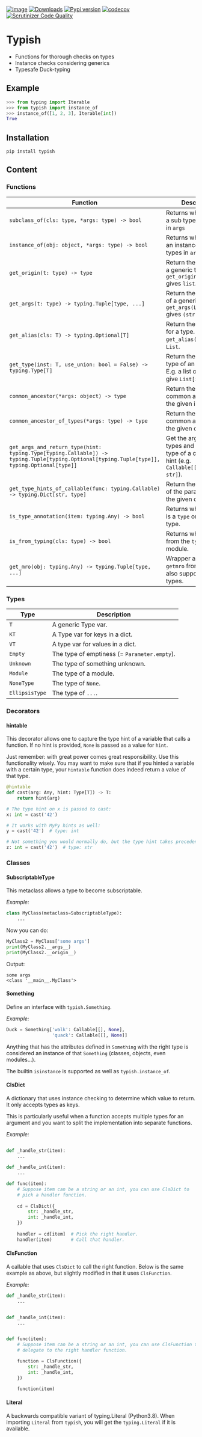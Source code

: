 [![image](https://img.shields.io/pypi/pyversions/typish.svg)](https://pypi.org/project/typish/)
[![Downloads](https://pepy.tech/badge/typish)](https://pepy.tech/project/typish)
[![Pypi version](https://badge.fury.io/py/typish.svg)](https://badge.fury.io/py/typish)
[![codecov](https://codecov.io/gh/ramonhagenaars/typish/branch/master/graph/badge.svg)](https://codecov.io/gh/ramonhagenaars/typish)
[![Scrutinizer Code Quality](https://scrutinizer-ci.com/g/ramonhagenaars/typish/badges/quality-score.png?b=master)](https://scrutinizer-ci.com/g/ramonhagenaars/typish/?branch=master)

# Typish

* Functions for thorough checks on types
* Instance checks considering generics
* Typesafe Duck-typing

## Example

```python
>>> from typing import Iterable
>>> from typish import instance_of
>>> instance_of([1, 2, 3], Iterable[int])
True
```

## Installation

```
pip install typish
```

## Content

### Functions

| Function | Description
|---|---
| ``subclass_of(cls: type, *args: type) -> bool`` | Returns whether ``cls`` is a sub type of *all* types in ``args``
| ``instance_of(obj: object, *args: type) -> bool`` | Returns whether ``cls`` is an instance of *all* types in ``args``
| ``get_origin(t: type) -> type`` | Return the "origin" of a generic type. E.g. ``get_origin(List[str])`` gives ``list``.
| ``get_args(t: type) -> typing.Tuple[type, ...]`` | Return the arguments of a generic type. E.g. ``get_args(List[str])`` gives ``(str, )``.
| ``get_alias(cls: T) -> typing.Optional[T]`` | Return the ``typing`` alias for a type. E.g ``get_alias(list)`` gives ``List``.
| ``get_type(inst: T, use_union: bool = False) -> typing.Type[T]`` | Return the (generic) type of an instance. E.g. a list of ints will give ``List[int]``.
| ``common_ancestor(*args: object) -> type`` | Return the closest common ancestor of the given instances.
| ``common_ancestor_of_types(*args: type) -> type`` | Return the closest common ancestor of the given classes.
| ``get_args_and_return_type(hint: typing.Type[typing.Callable]) -> typing.Tuple[typing.Optional[typing.Tuple[type]], typing.Optional[type]]`` | Get the argument types and the return type of a callable type hint (e.g. ``Callable[[int], str]``). 
| ``get_type_hints_of_callable(func: typing.Callable) -> typing.Dict[str, type]`` | Return the type hints of the parameters of the given callable.
| ``is_type_annotation(item: typing.Any) -> bool`` | Returns whether ``item`` is a ``type`` or a ``typing`` type.
| ``is_from_typing(cls: type) -> bool`` | Returns whether ``cls`` is from the ``typing`` module.
| ``get_mro(obj: typing.Any) -> typing.Tuple[type, ...]`` | Wrapper around ``getmro`` from ``inspect`` to also support ``typing`` types.


### Types

| Type | Description
|---|---|
| ``T`` | A generic Type var.
| ``KT`` | A Type var for keys in a dict.
| ``VT`` | A type var for values in a dict.
| ``Empty`` | The type of emptiness (= ``Parameter.empty``).
| ``Unknown`` | The type of something unknown.
| ``Module`` | The type of a module.
| ``NoneType`` | The type of ``None``.
| ``EllipsisType`` | The type of ``...``.

### Decorators

#### hintable
This decorator allows one to capture the type hint of a variable that calls a function. If no hint is provided, `None` 
is passed as a value for `hint`.

Just remember: with great power comes great responsibility. Use this functionality wisely. You may want to make sure 
that if you hinted a variable with a certain type, your `hintable` function does indeed return a value of that type.

```python
@hintable
def cast(arg: Any, hint: Type[T]) -> T:
    return hint(arg)

# The type hint on x is passed to cast:
x: int = cast('42')

# It works with MyPy hints as well:
y = cast('42')  # type: int

# Not something you would normally do, but the type hint takes precedence:
z: int = cast('42')  # type: str
```

### Classes

#### SubscriptableType
This metaclass allows a type to become subscriptable.

*Example:*
```python
class MyClass(metaclass=SubscriptableType):
    ...
```
Now you can do:
```python
MyClass2 = MyClass['some args']
print(MyClass2.__args__)
print(MyClass2.__origin__)
```
Output:
```
some args
<class '__main__.MyClass'>
```

#### Something
Define an interface with ``typish.Something``.

*Example:*
```python
Duck = Something['walk': Callable[[], None], 
                 'quack': Callable[[], None]]
```

Anything that has the attributes defined in ``Something`` with the right type is 
considered an instance of that ``Something`` (classes, objects, even modules...).

The builtin ``isinstance`` is supported as well as ``typish.instance_of``.

#### ClsDict
A dictionary that uses instance checking to determine which value to return.
It only accepts types as keys.

This is particularly useful when a function accepts multiple types for an 
argument and you want to split the implementation into separate functions.

*Example:* 
```python

def _handle_str(item):
    ...
    
def _handle_int(item):
    ...

def func(item):
    # Suppose item can be a string or an int, you can use ClsDict to
    # pick a handler function.
    
    cd = ClsDict({
        str: _handle_str,
        int: _handle_int,
    })
    
    handler = cd[item]  # Pick the right handler.
    handler(item)       # Call that handler.
```

#### ClsFunction
A callable that uses `ClsDict` to call the right function.
Below is the same example as above, but slightly modified in 
that it uses `ClsFunction`.

*Example:*

```python
def _handle_str(item):
    ...


def _handle_int(item):
    ...


def func(item):
    # Suppose item can be a string or an int, you can use ClsFunction to
    # delegate to the right handler function.

    function = ClsFunction({
        str: _handle_str,
        int: _handle_int,
    })

    function(item)

```

#### Literal
A backwards compatible variant of typing.Literal (Python3.8). When importing 
`Literal` from `typish`, you will get the `typing.Literal` if it is available.
